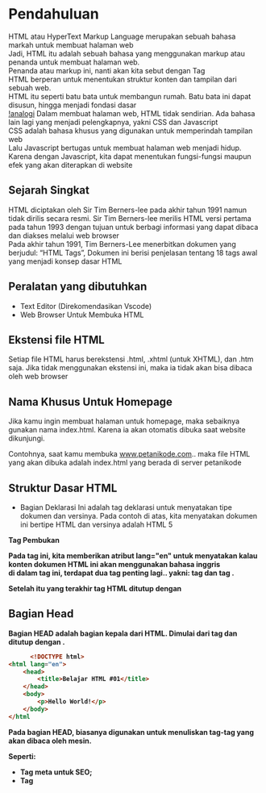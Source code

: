 # Pendahuluan

HTML atau HyperText Markup Language merupakan sebuah bahasa markah untuk membuat halaman web <br>
Jadi, HTML itu adalah sebuah bahasa yang menggunakan markup atau penanda untuk membuat halaman web.<br>
Penanda atau markup ini, nanti akan kita sebut dengan Tag<br>
HTML berperan untuk menentukan struktur konten dan tampilan dari sebuah web. <br>
HTML itu seperti batu bata untuk membangun rumah. Batu bata ini dapat disusun, hingga menjadi fondasi dasar <br>
[!analogi](asset/html-css-js.png)
Dalam membuat halaman web, HTML tidak sendirian. Ada bahasa lain lagi yang menjadi pelengkapnya, yakni CSS dan Javascript<br>
CSS adalah bahasa khusus yang digunakan untuk memperindah tampilan web<br>
Lalu Javascript bertugas untuk membuat halaman web menjadi hidup. Karena dengan Javascript, kita dapat menentukan fungsi-fungsi maupun efek yang akan diterapkan di website<br>

## Sejarah Singkat

HTML diciptakan oleh Sir Tim Berners-lee pada akhir tahun 1991 namun tidak dirilis secara resmi. Sir Tim Berners-lee merilis HTML versi pertama pada tahun 1993 dengan tujuan untuk berbagi informasi yang dapat dibaca dan diakses melalui web browser <br>
Pada akhir tahun 1991, Tim Berners-Lee menerbitkan dokumen yang berjudul: “HTML Tags”, Dokumen ini berisi penjelasan tentang 18 tags awal yang menjadi konsep dasar HTML<br>

## Peralatan yang dibutuhkan

- Text Editor (Direkomendasikan Vscode)
- Web Browser Untuk Membuka HTML

## Ekstensi file HTML

Setiap file HTML harus berekstensi .html, .xhtml (untuk XHTML), dan .htm saja. Jika tidak menggunakan ekstensi ini, maka ia tidak akan bisa dibaca oleh web browser<br>

## Nama Khusus Untuk Homepage

Jika kamu ingin membuat halaman untuk homepage, maka sebaiknya gunakan nama index.html. Karena ia akan otomatis dibuka saat website dikunjungi.

Contohnya, saat kamu membuka www.petanikode.com.. maka file HTML yang akan dibuka adalah index.html yang berada di server petanikode <br>

## Struktur Dasar HTML

- Bagian Deklarasi
  <!DOCTYPE html <br>
  Ini adalah tag deklarasi untuk menyatakan tipe dokumen dan versinya. Pada contoh di atas, kita menyatakan dokumen ini bertipe HTML dan versinya adalah HTML 5<br>

<b>Tag Pembukan <b>

<html lang="en">
Pada tag ini, kita memberikan atribut lang="en" untuk menyatakan kalau konten dokumen HTML ini akan menggunakan bahasa inggris <br> 
di dalam tag <html> ini, terdapat dua tag penting lagi.. yakni: tag <head> dan tag <body>. <br>

Setelah itu yang terakhir tag HTML ditutup dengan </html>

## Bagian Head

Bagian HEAD adalah bagian kepala dari HTML. Dimulai dari tag <head> dan ditutup dengan </head>. <br>

```html
      <!DOCTYPE html>
<html lang="en">
    <head>
        <title>Belajar HTML #01</title>
    </head>
    <body>
        <p>Hello World!</p>
    </body>
</html
```

Pada bagian HEAD, biasanya digunakan untuk menuliskan tag-tag yang akan dibaca oleh mesin. <br>

Seperti:

- Tag meta untuk SEO;
- Tag <title> untuk judul;
- Tempat menulis kode CSS dan Javascript;
  dan lain-lain.

## Bagian Body

Bagian BODY adalah bagian yang akan ditampilkan pada web browser. Penulisannya di mulai dari tag <body> dan ditutup dengan </body>.

```html
<!DOCTYPE html>
<html lang="en">
  <head>
    <title>Belajar HTML #01</title>
  </head>
  <body>
    <p>Hello World!</p>
  </body>
</html>
```

Di sinilah nanti kita akan banyak menuliskan konten dengan berbagai macam tag. Saat ini kita baru mengisinya dengan tag <p>. Tag <p> adalah tag yang digunakan untuk membuat paragraf. <br>

## Tag HTML
Tag adalah sebuah penanda awalan dan akhiran dari sebuah elemen di HTML. Tag dibuat dengan kurung siku ```(<...>)```
, lalu di dalamnya berisi nama tag dan kadang juga ditambahkan dengan atribut <br>
Tag selalu ditulis berpasangan. Ada tag pembuka dan ada tag penutupnya. Namun, ada juga beberapa tag yang tidak memiliki pasangan penutup. Tag penutup ditulis dengan menambahkan garis miring (/) di depan nama tag <br>
Setiap tag memiliki fungsi masing-masing. Ada yang digunakan untuk membuat judul, membuat link, membuat paragraf, heading, dan lain-lain <br>

## Element HTML
Elemen dalam HTML adalah sebuah komponen yang menyusun dokumen HTML. Elemen kadang juga disebut sebagai node, karena ia merupakan salah satu jenis node yang menyusun dokumen HTML dalam diagram HTML tree. <br>
[Element](asset/pohon-html.gif)
Pada diagram tersebut, terdapat tiga macam node.. yakni: Node elemen, Node atribut, dan Node teks <br>
Elemen dibentuk dari tag pembuka, isi tag, dan tag penutup. Kadang juga ditambahkan beberapa atribut <br>

Contoh : 
[Elementt](asset/element.png)
Pada contoh di atas, terdapat satu elemen <p> dengan atribut align="center" dan memiliki isi berupa teks, yakni Hello World!. <br>
Elemen tidak selalu berisi teks, kadan ia juga akan berisi elemen lain. Ini biasanya kita sebut dengan nested element atau elemen di dalam elemen. <br>
Elemen HTML ada banyak jenisnya. Ada elemen khusus untuk teks, ada elemen untuk multimedia, script, tabel, metadata, dll. Nanti kita akan pelajari ini secara bertahap <br>

## Atribut HTML
Atribut adalah kata kunci khusus yang berada di dalam tag pembuka. Atribut juga disebut sebagai modifier yang akan menentukan perliaku dari elemen. <br>
[atribut](asset/atribut.png)
Atribut dapat ditambahkan pada elemen manapun. Ada juga elemen yang mewajibkan menggunakan atribut seperti elemen <a>, <img>, <video>, dll. <br>
Jumlah atribut pada elemen bisa lebih dari satu. <br>

### Jenis Jenis Atribut
Tiap-tiap elemen kadang memiliki atribut khusus yang hanya bisa digunakan pada elemen tersebut. Ada juga atribut yang bersifat global dan bisa ditambahkan ke semua elemen. <br>
Berikut ini jenis-jenis atribut yang harus diketahui: <br>
- Atribut Global
- Atribut Event
- Atribut Khusus

Source : [Petani Kode](https://www.petanikode.com/html-tag-elemen-atribut/) 



